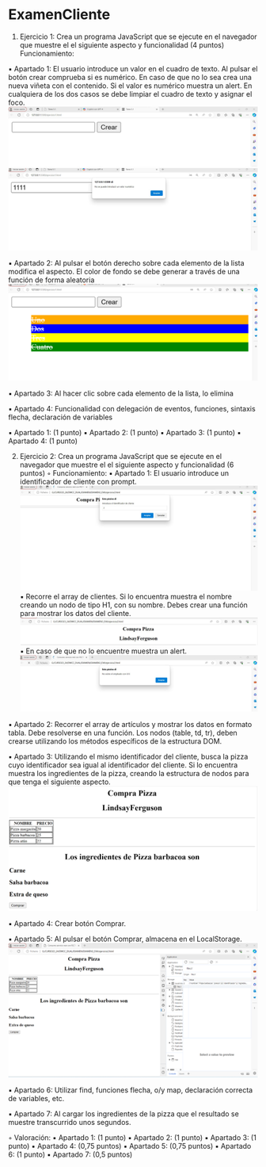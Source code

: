 # ExamenCliente

1. Ejercicio 1: Crea un programa JavaScript que se ejecute en el navegador que muestre el el
siguiente aspecto y funcionalidad (4 puntos)
Funcionamiento:

▪ Apartado 1: El usuario introduce un valor en el cuadro de texto. Al pulsar el botón crear
comprueba si es numérico. En caso de que no lo sea crea una nueva viñeta con el
contenido. Si el valor es numérico muestra un alert. En cualquiera de los dos casos se debe
limpiar el cuadro de texto y asignar el foco.
![alt text](image.png)
![alt text](image-1.png)

▪ Apartado 2: Al pulsar el botón derecho sobre cada elemento de la lista modifica el aspecto.
El color de fondo se debe generar a través de una función de forma aleatoria
![alt text](image-2.png)

▪ Apartado 3: Al hacer clic sobre cada elemento de la lista, lo elimina

▪ Apartado 4: Funcionalidad con delegación de eventos, funciones, sintaxis flecha,
declaración de variables

▪ Apartado 1: (1 punto)
▪ Apartado 2: (1 punto)
▪ Apartado 3: (1 punto)
▪ Apartado 4: (1 punto)

2. Ejercicio 2: Crea un programa JavaScript que se ejecute en el navegador que muestre el el
siguiente aspecto y funcionalidad (6 puntos)
◦ Funcionamiento:
▪ Apartado 1: El usuario introduce un identificador de cliente con prompt.
![alt text](image-3.png)
▪ Recorre el array de clientes. Si lo encuentra muestra el nombre creando un nodo de tipo H1,
con su nombre. Debes crear una función para mostrar los datos del cliente.
![alt text](image-4.png)
▪ En caso de que no lo encuentre muestra un alert.
![alt text](image-5.png)

▪ Apartado 2: Recorrer el array de artículos y mostrar los datos en formato tabla. Debe
resolverse en una función. Los nodos (table, td, tr), deben crearse utilizando los métodos
específicos de la estructura DOM.

▪ Apartado 3: Utilizando el mismo identificador del cliente, busca la pizza cuyo identificador
sea igual al identificador del cliente. Si lo encuentra muestra los ingredientes de la pizza,
creando la estructura de nodos para que tenga el siguiente aspecto.
![alt text](image-6.png)

▪ Apartado 4: Crear botón Comprar.

▪ Apartado 5: Al pulsar el botón Comprar, almacena en el LocalStorage.
![alt text](image-7.png)

▪ Apartado 6: Utilizar find, funciones flecha, o/y map, declaración correcta de variables, etc.

▪ Apartado 7: Al cargar los ingredientes de la pizza que el resultado se muestre transcurrido
unos segundos.

◦ Valoración:
▪ Apartado 1: (1 punto)
▪ Apartado 2: (1 punto)
▪ Apartado 3: (1 punto)
▪ Apartado 4: (0,75 puntos)
▪ Apartado 5: (0,75 puntos)
▪ Apartado 6: (1 punto)
▪ Apartado 7: (0,5 puntos)
